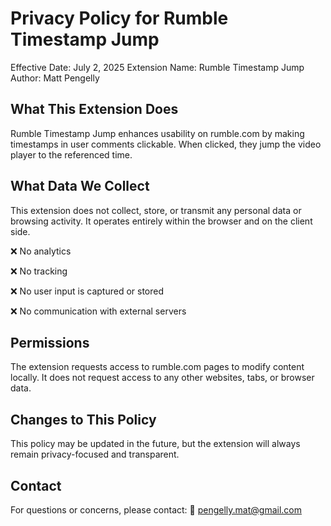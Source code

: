 # Privacy Policy for Rumble Timestamp Jump

Effective Date: July 2, 2025
Extension Name: Rumble Timestamp Jump
Author: Matt Pengelly

## What This Extension Does
Rumble Timestamp Jump enhances usability on rumble.com by making timestamps in user comments clickable. When clicked, they jump the video player to the referenced time.

## What Data We Collect
This extension does not collect, store, or transmit any personal data or browsing activity. It operates entirely within the browser and on the client side.

❌ No analytics

❌ No tracking

❌ No user input is captured or stored

❌ No communication with external servers

## Permissions
The extension requests access to rumble.com pages to modify content locally. It does not request access to any other websites, tabs, or browser data.

## Changes to This Policy
This policy may be updated in the future, but the extension will always remain privacy-focused and transparent.

## Contact
For questions or concerns, please contact:
📧 pengelly.mat@gmail.com